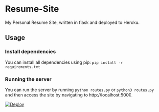 # Resume-Site
My Personal Resume Site, written in flask and deployed to Heroku.

## Usage

### Install dependencies
You can install all dependencies using pip: ```pip install -r requirements.txt```

### Running the server
You can run the server by running ```python routes.py``` or ```python3 routes.py``` and then access the site by navigating to http://localhost:5000.

[![Deploy](https://www.herokucdn.com/deploy/button.svg)](https://heroku.com/deploy)
